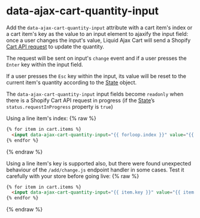 # data-ajax-cart-quantity-input

Add the `data-ajax-cart-quantity-input` attribute with a cart item's index or a cart item's key as the value to an input element to ajaxify the input field: once a user changes the input's value, Liquid Ajax Cart will send a Shopify [Cart API request](/reference/requests/) to update the quantity.

The request will be sent on input's `change` event and if a user presses the `Enter` key within the input field.

If a user presses the `Esc` key within the input, its value will be reset to the current item's quantity according to the [State](/reference/state/) object.

The `data-ajax-cart-quantity-input` input fields become `readonly` when there is a Shopify Cart API request in progress (if the [State](/reference/state/)’s `status.requestInProgress` property is `true`)

Using a line item's index:
{% raw %}
```html
{% for item in cart.items %}
  <input data-ajax-cart-quantity-input="{{ forloop.index }}" value="{{ item.quantity }}" type="number" />
{% endfor %}
```
{% endraw %}

Using a line item's key is supported also, but there were found unexpected behaviour of the `/add/change.js` endpoint handler in some cases. Test it carefully with your store before going live:
{% raw %}
```html
{% for item in cart.items %}
  <input data-ajax-cart-quantity-input="{{ item.key }}" value="{{ item.quantity }}" type="number" />
{% endfor %}
```
{% endraw %}